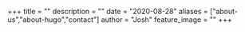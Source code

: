 +++
title = ""
description = ""
date = "2020-08-28"
aliases = ["about-us","about-hugo","contact"]
author = "Josh"
feature_image = ""
+++

